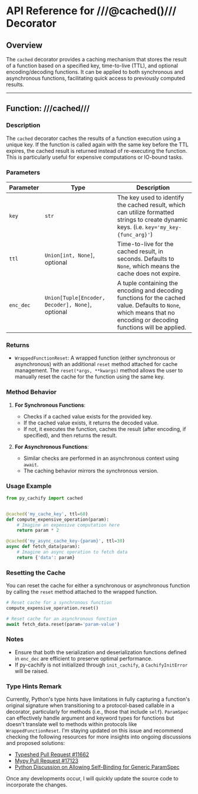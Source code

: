 # API Reference for ///@cached()/// Decorator

## Overview

The `cached` decorator provides a caching mechanism that stores the result of a function based on a specified key, 
time-to-live (TTL), and optional encoding/decoding functions. 
It can be applied to both synchronous and asynchronous functions, facilitating quick access to previously computed results.

---

## Function: ///cached///

### Description
The `cached` decorator caches the results of a function execution using a unique key.
If the function is called again with the same key before the TTL expires, 
the cached result is returned instead of re-executing the function. This is particularly useful for expensive computations or IO-bound tasks.

### Parameters

| Parameter            | Type                            | Description                                                                                                   |
|---------------------|---------------------------------|---------------------------------------------------------------------------------------------------------------|
| `key`               | `str`                           | The key used to identify the cached result, which can utilize formatted strings to create dynamic keys. (i.e. `key='my_key-{func_arg}'`)       |
| `ttl`               | `Union[int, None]`, optional    | Time-to-live for the cached result, in seconds. Defaults to `None`, which means the cache does not expire.   |
| `enc_dec`           | `Union[Tuple[Encoder, Decoder], None]`, optional  | A tuple containing the encoding and decoding functions for the cached value. Defaults to `None`, which means that no encoding or decoding functions will be applied. |

### Returns
- `WrappedFunctionReset`: A wrapped function (either synchronous or asynchronous) with an additional `reset` method attached for cache management. 
The `reset(*args, **kwargs)` method allows the user to manually reset the cache for the function using the same key.

### Method Behavior
1. **For Synchronous Functions**:
    - Checks if a cached value exists for the provided key.
    - If the cached value exists, it returns the decoded value.
    - If not, it executes the function, caches the result (after encoding, if specified), and then returns the result.

2. **For Asynchronous Functions**:
    - Similar checks are performed in an asynchronous context using `await`.
    - The caching behavior mirrors the synchronous version.

### Usage Example

```python
from py_cachify import cached


@cached('my_cache_key', ttl=60)
def compute_expensive_operation(param):
    # Imagine an expensive computation here
    return param * 2

@cached('my_async_cache_key-{param}', ttl=30)
async def fetch_data(param):
    # Imagine an async operation to fetch data
    return {'data': param}
```

### Resetting the Cache
You can reset the cache for either a synchronous or asynchronous function by calling the `reset` method attached to the wrapped function.

```python
# Reset cache for a synchronous function
compute_expensive_operation.reset()

# Reset cache for an asynchronous function
await fetch_data.reset(param='param-value')
```

### Notes

- Ensure that both the serialization and deserialization functions defined in `enc_dec` are efficient to preserve optimal performance.
- If py-cachify is not initialized through `init_cachify`, a `CachifyInitError` will be raised.

### Type Hints Remark

Currently, Python's type hints have limitations in fully capturing a function's 
original signature when transitioning to a protocol-based callable in a decorator, 
particularly for methods (i.e., those that include `self`). 
`ParamSpec` can effectively handle argument and keyword types for functions 
but doesn't translate well to methods within protocols like `WrappedFunctionReset`. 
I'm staying updated on this issue and recommend checking the following resources 
for more insights into ongoing discussions and proposed solutions:

- [Typeshed Pull Request #11662](https://github.com/python/typeshed/pull/11662)
- [Mypy Pull Request #17123](https://github.com/python/mypy/pull/17123)
- [Python Discussion on Allowing Self-Binding for Generic ParamSpec](https://discuss.python.org/t/allow-self-binding-for-generic-paramspec/50948)

Once any developments occur, I will quickly update the source code to incorporate the changes.